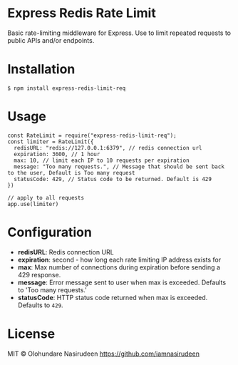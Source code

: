 # Express Redis Rate Limit

Basic rate-limiting middleware for Express. Use to limit repeated requests to public APIs and/or endpoints.

# Installation

```
$ npm install express-redis-limit-req
```

# Usage

```
const RateLimit = require("express-redis-limit-req");
const limiter = RateLimit({
  redisURL: "redis://127.0.0.1:6379", // redis connection url
  expiration: 3600, // 1 hour
  max: 10, // limit each IP to 10 requests per expiration
  message: "Too many requests.", // Message that should be sent back to the user, Default is Too many request
  statusCode: 429, // Status code to be returned. Default is 429
})

// apply to all requests
app.use(limiter)

```

# Configuration

- **redisURL**: Redis connection URL
- **expiration**: second - how long each rate limiting IP address exists for
- **max**: Max number of connections during expiration before sending a 429 response.
- **message**: Error message sent to user when max is exceeded. Defaults to 'Too many requests.'
- **statusCode**: HTTP status code returned when max is exceeded. Defaults to `429`.

# License

MIT © Olohundare Nasirudeen <https://github.com/iamnasirudeen>
